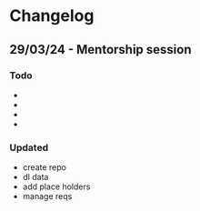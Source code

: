 # Changelog



## 29/03/24 - Mentorship session

### Todo
- 
- 
-
- 

### Updated 
- create repo 
- dl data 
- add place holders 
- manage reqs